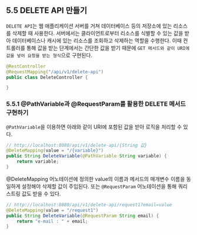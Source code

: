## 5.5 DELETE API 만들기

`DELETE API`는 웹 애플리케이션 서버를 거쳐 데이터베이스 등의 저장소에 있는 리소스를 삭제할 때 사용한다. 서버에서는 클라이언트로부터 리소스를 식별할 수 있는 값을 받아 데이터베이스나 캐시에 있는 리소스를 조회하고 삭제하는 역할을 수행한다. 이때 컨트롤러를 통해 값을 받는 단계에서는 간단한 값을 받기 때문에 `GET 메서드와 같이 URI에 값을 넣어 요청을 받는 형식`으로 구현된다.

```java
@RestController
@RequestMapping("/api/v1/delete-api")
public class DeleteController {

}
```

### 5.5.1 @PathVariable과 @RequestParam를 활용한 DELETE 메서드 구현하기

`@PathVariable`을 이용하면 아래와 같이 URI에 포함된 값을 받아 로직을 처리할 수 있다.

```java
// http://localhost:8080/api/v1/delete-api/{String 값}
@DeleteMapping(value = "/{variable}")
public String DeleteVariable(@PathVariable String variable) {
	return variable;
}
```

@DeleteMapping 어노테이션에 정의한 value의 이름과 메서드의 매개변수 이름을 동일하게 설정해야 삭제할 값이 주입된다. 또는 `@RequestParam` 어노테이션을 통해 쿼리스트링 값도 받을 수 있다.
```java
// http://localhost:8080/api/v1/delete-api/request1?email=value
@DeleteMapping(value = "/request1")
public String DeleteVariable(@RequestParam String email) {
	return "e-mail : " + email;
}
```